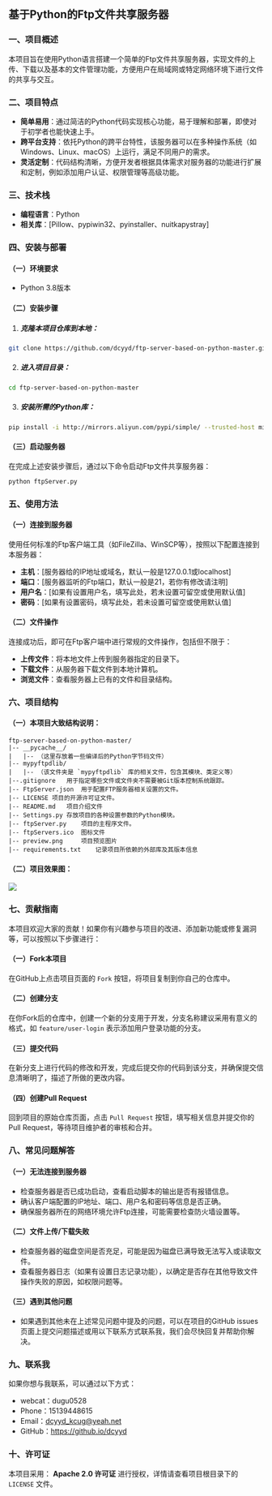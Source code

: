 <h2 style="text-align:left"><b>基于Python的Ftp文件共享服务器</b></h2>

### 一、项目概述
本项目旨在使用Python语言搭建一个简单的Ftp文件共享服务器，实现文件的上传、下载以及基本的文件管理功能，方便用户在局域网或特定网络环境下进行文件的共享与交互。

### 二、项目特点
- **简单易用**：通过简洁的Python代码实现核心功能，易于理解和部署，即使对于初学者也能快速上手。
- **跨平台支持**：依托Python的跨平台特性，该服务器可以在多种操作系统（如Windows、Linux、macOS）上运行，满足不同用户的需求。
- **灵活定制**：代码结构清晰，方便开发者根据具体需求对服务器的功能进行扩展和定制，例如添加用户认证、权限管理等高级功能。

### 三、技术栈
- **编程语言**：Python
- **相关库**：[Pillow、pypiwin32、pyinstaller、nuitkapystray]

### 四、安装与部署

#### **（一）环境要求**
- Python 3.8版本

#### **（二）安装步骤**
1. ##### **克隆本项目仓库到本地**：
```bash
git clone https://github.com/dcyyd/ftp-server-based-on-python-master.git
```
2. ##### **进入项目目录**：
```bash
cd ftp-server-based-on-python-master
```
3. ##### **安装所需的**Python库：
```bash
pip install -i http://mirrors.aliyun.com/pypi/simple/ --trusted-host mirrors.aliyun.com [依赖库列表]
```

#### **（三）启动服务器**
在完成上述安装步骤后，通过以下命令启动Ftp文件共享服务器：
```python
python ftpServer.py
```

### 五、使用方法

#### **（一）连接到服务器**
使用任何标准的Ftp客户端工具（如FileZilla、WinSCP等），按照以下配置连接到本服务器：
- **主机**：[服务器给的IP地址或域名，默认一般是127.0.0.1或localhost]
- **端口**：[服务器监听的Ftp端口，默认一般是21，若你有修改请注明]
- **用户名**：[如果有设置用户名，填写此处，若未设置可留空或使用默认值]
- **密码**：[如果有设置密码，填写此处，若未设置可留空或使用默认值]

#### **（二）文件操作**

连接成功后，即可在Ftp客户端中进行常规的文件操作，包括但不限于：
- **上传文件**：将本地文件上传到服务器指定的目录下。
- **下载文件**：从服务器下载文件到本地计算机。
- **浏览文件**：查看服务器上已有的文件和目录结构。

### 六、项目结构
#### **（一）本项目大致结构说明：**

```
ftp-server-based-on-python-master/
|-- __pycache__/
|   |-- （这里存放着一些编译后的Python字节码文件）
|-- mypyftpdlib/
|   |-- （该文件夹是 `mypyftpdlib` 库的相关文件，包含其模块、类定义等）
|--.gitignore	用于指定哪些文件或文件夹不需要被Git版本控制系统跟踪。
|-- FtpServer.json	用于配置FTP服务器相关设置的文件。
|-- LICENSE	项目的开源许可证文件。
|-- README.md	项目介绍文件
|-- Settings.py	存放项目的各种设置参数的Python模块。
|-- ftpServer.py	项目的主程序文件。
|-- ftpServers.ico	图标文件
|-- preview.png		项目预览图片
|-- requirements.txt	记录项目所依赖的外部库及其版本信息
```

#### **（二）项目效果图：**

![](C:\Users\Administrator\Desktop\ftp-server-based-on-python-master\preview.png)

### 七、贡献指南

本项目欢迎大家的贡献！如果你有兴趣参与项目的改进、添加新功能或修复漏洞等，可以按照以下步骤进行：

#### **（一）Fork本项目**
在GitHub上点击项目页面的 `Fork` 按钮，将项目复制到你自己的仓库中。

#### **（二）创建分支**
在你Fork后的仓库中，创建一个新的分支用于开发，分支名称建议采用有意义的格式，如 `feature/user-login` 表示添加用户登录功能的分支。

#### **（三）提交代码**
在新分支上进行代码的修改和开发，完成后提交你的代码到该分支，并确保提交信息清晰明了，描述了所做的更改内容。

#### **（四）创建Pull Request**
回到项目的原始仓库页面，点击 `Pull Request` 按钮，填写相关信息并提交你的Pull Request，等待项目维护者的审核和合并。

### 八、常见问题解答

#### **（一）无法连接到服务器**
- 检查服务器是否已成功启动，查看启动脚本的输出是否有报错信息。
- 确认客户端配置的IP地址、端口、用户名和密码等信息是否正确。
- 确保服务器所在的网络环境允许Ftp连接，可能需要检查防火墙设置等。

#### **（二）文件上传/下载失败**
- 检查服务器的磁盘空间是否充足，可能是因为磁盘已满导致无法写入或读取文件。
- 查看服务器日志（如果有设置日志记录功能），以确定是否存在其他导致文件操作失败的原因，如权限问题等。

#### **（三）遇到其他问题**
- 如果遇到其他未在上述常见问题中提及的问题，可以在项目的GitHub issues页面上提交问题描述或用以下联系方式联系我，我们会尽快回复并帮助你解决。
### 九、联系我
如果你想与我联系，可以通过以下方式：
- webcat：dugu0528
- Phone：15139448615
- Email：dcyyd_kcug@yeah.net
- GitHub：https://github.io/dcyyd
### 十、许可证
本项目采用： **Apache 2.0 许可证** 进行授权，详情请查看项目根目录下的 `LICENSE` 文件。